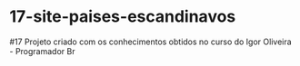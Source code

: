# 17-site-paises-escandinavos
 #17 Projeto criado com os conhecimentos obtidos no curso do Igor Oliveira - Programador Br
